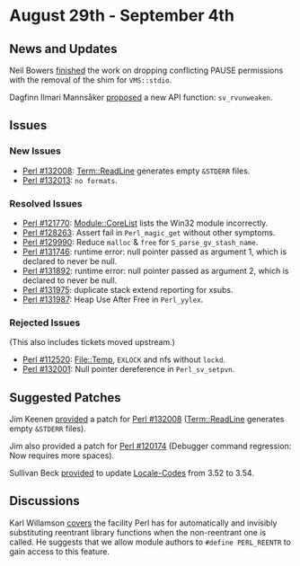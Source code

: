 # August 29th - September 4th

## News and Updates 

Neil Bowers
[finished](http://nntp.perl.org/group/perl.perl5.porters/246083)
the work on dropping conflicting PAUSE permissions with the removal of
the shim for `VMS::stdio`.

Dagfinn Ilmari Mannsåker
[proposed](http://nntp.perl.org/group/perl.perl5.porters/246093) a new
API function: `sv_rvunweaken`.

## Issues

### New Issues

* [Perl #132008](http://rt.perl.org/Ticket/Display.html?id=132008):
  [Term::ReadLine](http://metacpan.org/pod/Term::ReadLine) generates
  empty `&STDERR` files.
* [Perl #132013](http://rt.perl.org/Ticket/Display.html?id=132013):
  `no formats`.

### Resolved Issues

* [Perl #121770](http://rt.perl.org/Ticket/Display.html?id=121770):
  [Module::CoreList](http://metacpan.org/pod/Module::CoreList) lists
  the Win32 module incorrectly.
* [Perl #128263](http://rt.perl.org/Ticket/Display.html?id=128263):
  Assert fail in `Perl_magic_get` without other symptoms.
* [Perl #129990](http://rt.perl.org/Ticket/Display.html?id=129990):
  Reduce `malloc` & `free` for `S_parse_gv_stash_name`.
* [Perl #131746](http://rt.perl.org/Ticket/Display.html?id=131746):
  runtime error: null pointer passed as argument 1, which is declared
  to never be null.
* [Perl #131892](http://rt.perl.org/Ticket/Display.html?id=131892):
  runtime error: null pointer passed as argument 2, which is declared
  to never be null.
* [Perl #131975](http://rt.perl.org/Ticket/Display.html?id=131975):
  duplicate stack extend reporting for xsubs.
* [Perl #131987](http://rt.perl.org/Ticket/Display.html?id=131987):
  Heap Use After Free in `Perl_yylex`.

### Rejected Issues

(This also includes tickets moved upstream.)

* [Perl #112520](http://rt.perl.org/Ticket/Display.html?id=112520):
  [File::Temp](http://metacpan.org/pod/File::Temp), `EXLOCK` and nfs
  without `lockd`.
* [Perl #132001](http://rt.perl.org/Ticket/Display.html?id=132001):
  Null pointer dereference in `Perl_sv_setpvn`.

## Suggested Patches

Jim Keenen
[provided](http://nntp.perl.org/group/perl.perl5.porters/246090)
a patch for
[Perl #132008](http://rt.perl.org/Ticket/Display.html?id=132008)
([Term::ReadLine](http://metacpan.org/pod/Term::ReadLine) generates
empty `&STDERR` files).

Jim also provided a patch for
[Perl #120174](http://rt.perl.org/Ticket/Display.html?id=120174)
(Debugger command regression: Now requires more spaces).

Sullivan Beck
[provided](http://nntp.perl.org/group/perl.perl5.porters/246096)
to update [Locale-Codes](http://metacpan.org/release/Locale-Codes) from
3.52 to 3.54.

## Discussions

Karl Willamson
[covers](http://nntp.perl.org/group/perl.perl5.porters/246105) the
facility Perl has for automatically and invisibly substituting
reentrant library functions when the non-reentrant one is called. He
suggests that we allow module authors to `#define PERL_REENTR` to gain
access to this feature.
